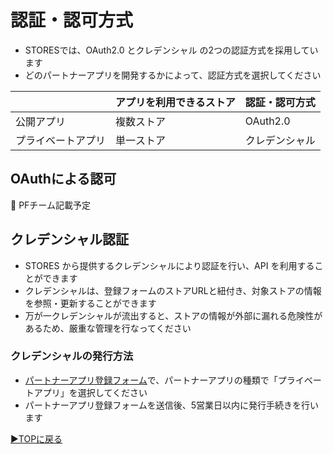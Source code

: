 # 認証・認可方式
- STORESでは、OAuth2.0 とクレデンシャル の2つの認証方式を採用しています
- どのパートナーアプリを開発するかによって、認証方式を選択してください

|  | アプリを利用できるストア | 認証・認可方式 |
| :--- | :--- | :--- |
| 公開アプリ | 複数ストア | OAuth2.0 |
| プライベートアプリ | 単一ストア | クレデンシャル |


## OAuthによる認可
:memo: PFチーム記載予定

## クレデンシャル認証
- STORES から提供するクレデンシャルにより認証を行い、API を利用することができます
- クレデンシャルは、登録フォームのストアURLと紐付き、対象ストアの情報を参照・更新することができます
- 万が一クレデンシャルが流出すると、ストアの情報が外部に漏れる危険性があるため、厳重な管理を行なってください

### クレデンシャルの発行方法
- [パートナーアプリ登録フォーム](partner-app-register.md)で、パートナーアプリの種類で「プライベートアプリ」を選択してください
- パートナーアプリ登録フォームを送信後、5営業日以内に発行手続きを行います


[▶︎TOPに戻る](README.md)
